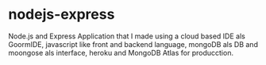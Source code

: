 # nodejs-express

Node.js and Express Application that I made using a cloud based IDE als GoormIDE, javascript like front and backend language, mongoDB als DB and moongose als interface, heroku and MongoDB Atlas for producction.  
